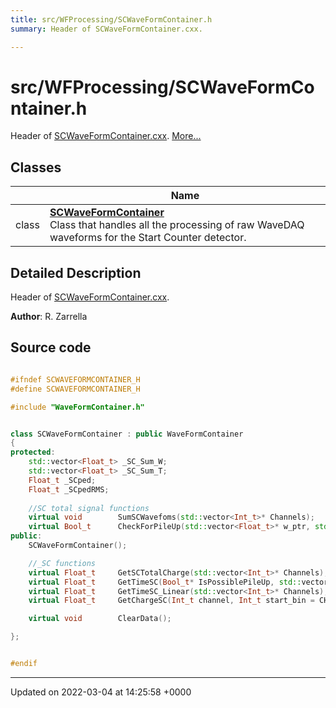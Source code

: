 ```yaml
---
title: src/WFProcessing/SCWaveFormContainer.h
summary: Header of SCWaveFormContainer.cxx. 

---
```


# src/WFProcessing/SCWaveFormContainer.h

Header of [SCWaveFormContainer.cxx](/Files/SCWaveFormContainer_8cxx.md#file-scwaveformcontainer.cxx).  [More...](#detailed-description)

## Classes

|                | Name           |
| -------------- | -------------- |
| class | **[SCWaveFormContainer](/Classes/classSCWaveFormContainer.md)** <br>Class that handles all the processing of raw WaveDAQ waveforms for the Start Counter detector.  |

## Detailed Description

Header of [SCWaveFormContainer.cxx](/Files/SCWaveFormContainer_8cxx.md#file-scwaveformcontainer.cxx). 

**Author**: R. Zarrella 



## Source code

```cpp

#ifndef SCWAVEFORMCONTAINER_H
#define SCWAVEFORMCONTAINER_H

#include "WaveFormContainer.h"


class SCWaveFormContainer : public WaveFormContainer
{
protected:
    std::vector<Float_t> _SC_Sum_W;         
    std::vector<Float_t> _SC_Sum_T;         
    Float_t _SCped;                         
    Float_t _SCpedRMS;                      
    
    //SC total signal functions
    virtual void        SumSCWavefoms(std::vector<Int_t>* Channels);
    virtual Bool_t      CheckForPileUp(std::vector<Float_t>* w_ptr, std::vector<Float_t>* t_ptr, Int_t event=-1, TFile* fOut=nullptr);
public:
    SCWaveFormContainer();

    //_SC functions
    virtual Float_t     GetSCTotalCharge(std::vector<Int_t>* Channels);
    virtual Float_t     GetTimeSC(Bool_t* IsPossiblePileUp, std::vector<Int_t>* Channels, UShort_t BoardId = 0, Int_t event = -1, TFile* fOut = nullptr);
    virtual Float_t     GetTimeSC_Linear(std::vector<Int_t>* Channels);
    virtual Float_t     GetChargeSC(Int_t channel, Int_t start_bin = CHARGESTARTBIN, Int_t stop_bin = CHARGESTOPBIN);

    virtual void        ClearData();

};


#endif
```


-------------------------------

Updated on 2022-03-04 at 14:25:58 +0000
